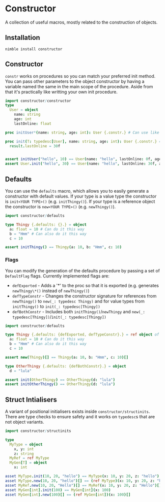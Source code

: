 # Constructor

A collection of useful macros, mostly related to the construction of objects.

## Installation

`nimble install constructor`

## Constructor

`constr` works on procedures so you can match your preferred init method.
You can pass other parameters to the object constructor by having a variable named the same in the main scope of the procedure.
Aside from that it's practically like writting your own init procedure.

```nim
import constructor/constructor
type
  User = object
    name: string
    age: int
    lastOnline: float

proc initUser*(name: string, age: int): User {.constr.} # Can use like a forward declare.

proc init(T: typedesc[User], name: string, age: int): User {.constr.} =
  result.lastOnline = 30f


assert initUser("hello", 10) == User(name: "hello", lastOnline: 0f, age: 10)
assert User.init("hello", 30) == User(name: "hello", lastOnline: 30f, age: 30)

```

## Defaults

You can use the `defaults` macro, which allows you to easily generate a constructor with default values.
If your type is a value type the constructor is `init<YOUR TYPE>()` (e.g. `initThingy()`).
If your type is a reference object the constructor is `new<YOUR TYPE>()` (e.g. `newThingy()`).

```nim
import constructor/defaults

type Thingy {.defaults: {}.} = object
  a: float = 10 # Can do it this way
  b = "Hmm" # Can also do it this way
  c = 10

assert initThingy() == Thingy(a: 10, b: "Hmm", c: 10)
```

### Flags

You can modify the generation of the defaults procedure by passing a set of `DefaultFlag` flags.
Currently implemented flags are:

-   `defExported` - Adds a '\*' to the proc so that it is exported (e.g. generates `newThingy\*()` instead of `newThingy()`)
-   `defTypeConstr` - Changes the constructor signature for references from `newThingy()` to `new(_: typedesc Thingy)` and for value types from `initThingy()` to `init(_: typedesc[Thingy])`
-   `defBothConstr` - Includes both `initThingy()`/`newThingy` and `new(_: typedesc[Thingy])`/`init(_: typedesc[Thingy])`

```nim
import constructor/defaults

type Thingy {.defaults: {defExported, defTypeConstr}.} = ref object of RootObj
  a: float = 10 # Can do it this way
  b = "Hmm" # Can also do it this way
  c = 10

assert new(Thingy)[] == Thingy(a: 10, b: "Hmm", c: 10)[]

type OtherThingy {.defaults: {defBothConstr}.} = object
  d = "lula"

assert init(OtherThingy) == OtherThingy(d: "lula")
assert initOtherThingy() == OtherThingy(d: "lula")
```


## Struct Intialisers
A variant of positional initialisers exists inside `constructor/structinits`.
There are type checks to ensure safety and it works on `typedesc`s that are not object variants.

```nim
import constructor/structinits

type
  MyType = object
    x, y: int
    z: string
  MyRef = ref MyType
  MyGen[T] = object
    x: int

asset MyType.init(10, 20, "hello") == MyType(x: 10, y: 20, z: "hello")
asset MyType.new(10, 20, "hello")[] == (ref MyType)(x: 10, y: 20, z: "hello")[]
asset MyRef.new(10, 20, "Hello")[] == MyRef(x: 10, y: 20, z: "Hello")[]
asset MyGen[int].init(100) == MyGen[int](x: 100)
asset MyGen[int].new(100)[] == (ref MyGen[int])(x: 100)[]
```
